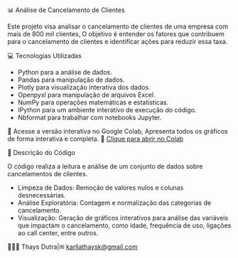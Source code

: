 📊 Análise de Cancelamento de Clientes 

 Este projeto visa analisar o cancelamento de clientes de uma empresa com mais de 800 mil clientes, 
 O objetivo é entender os fatores que contribuem para o cancelamento de clientes e identificar ações para reduzir essa taxa.

💻 Tecnologias Utilizadas

- Python para a análise de dados.
- Pandas para manipulação de dados.
- Plotly para visualização interativa dos dados.
- Openpyxl para manipulação de arquivos Excel.
- NumPy para operações matemáticas e estatísticas.
- IPython para um ambiente interativo de execução do código.
- Nbformat para trabalhar com notebooks Jupyter.
  
🔗 Acesse a versão interativa no Google Colab, Apresenta todos os gráficos de forma interativa e completa.
📎 [Clique para abrir no Colab](https://colab.research.google.com/drive/1x1654jlPNlRvvJfuT4j774-ShAS_8UjX?usp=sharing)
 
📝 Descrição do Código

 O código realiza a leitura e análise de um conjunto de dados sobre cancelamentos de clientes. 
- Limpeza de Dados: Remoção de valores nulos e colunas desnecessárias.
- Análise Exploratória: Contagem e normalização das categorias de cancelamento.
- Visualização: Geração de gráficos interativos para análise das variáveis que impactam o cancelamento,
  como idade, frequência de uso, ligações ao call center, entre outros.
 
👩🏻‍💻 Thays Dutra|✉︎ karllathaysk@gmail.com
